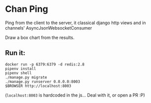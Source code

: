 # Chan Ping

Ping from the client to the server, it classical django http views and in channels' AsyncJsonWebsocketConsumer

Draw a box chart from the results.

## Run it:

```
docker run -p 6379:6379 -d redis:2.8
pipenv install
pipenv shell
./manage.py migrate
./manage.py runserver 0.0.0.0:8003
$BROWSER http://localhost:8003
```

(`localhost:8003` is hardcoded in the js…  Deal with it, or open a PR :P)
